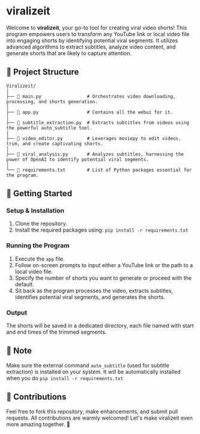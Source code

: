 # viralizeit

Welcome to **viralizeit**, your go-to tool for creating viral video shorts! This program empowers users to transform any YouTube link or local video file into engaging shorts by identifying potential viral segments. It utilizes advanced algorithms to extract subtitles, analyze video content, and generate shorts that are likely to capture attention.

## 📂 Project Structure
```plaintext
Viralizeit/
│
├── 📜 main.py                 # Orchestrates video downloading, processing, and shorts generation.
│
├── 📜 app.py                  # Contains all the webui for it.
│
├── 📜 subtitle_extraction.py  # Extracts subtitles from videos using the powerful auto_subtitle tool.
│
├── 📜 video_editor.py         # Leverages moviepy to edit videos, trim, and create captivating shorts.
│
├── 📜 viral_analysis.py       # Analyzes subtitles, harnessing the power of OpenAI to identify potential viral segments.
│
└── 📜 requirements.txt        # List of Python packages essential for the program.
```

## 🚀 Getting Started
### Setup & Installation
1. Clone the repository.
2. Install the required packages using: `pip install -r requirements.txt`

### Running the Program
1. Execute the `app` file.
2. Follow on-screen prompts to input either a YouTube link or the path to a local video file.
3. Specify the number of shorts you want to generate or proceed with the default.
4. Sit back as the program processes the video, extracts subtitles, identifies potential viral segments, and generates the shorts.

### Output
The shorts will be saved in a dedicated directory, each file named with start and end times of the trimmed segments.

## 📝 Note
Make sure the external command `auto_subtitle` (used for subtitle extraction) is installed on your system. It will be automatically installed when you do `pip install -r requirements.txt`

## 📢 Contributions
Feel free to fork this repository, make enhancements, and submit pull requests. All contributions are warmly welcomed! Let's make viralizeit even more amazing together. 🌟
